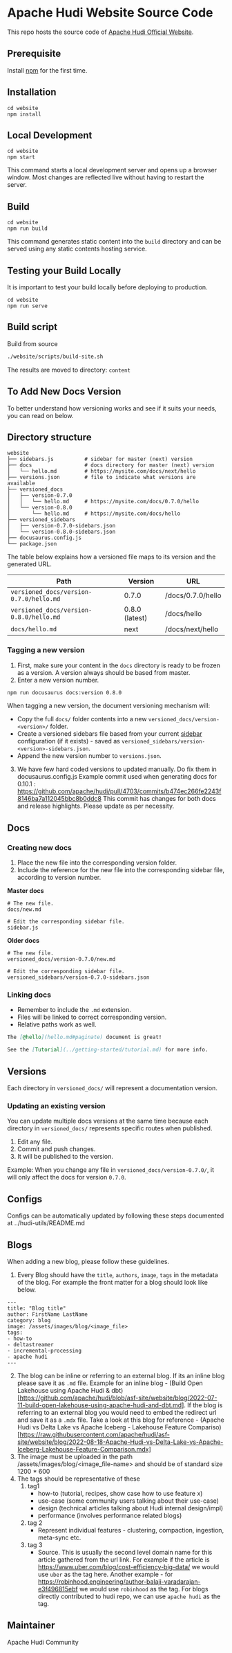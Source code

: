 # Apache Hudi Website Source Code

This repo hosts the source code of [Apache Hudi Official Website](https://hudi.apache.org/).

## Prerequisite

Install [npm](https://treehouse.github.io/installation-guides/mac/node-mac.html) for the first time.

## Installation

```console
cd website
npm install
```

## Local Development

```console
cd website
npm start
```

This command starts a local development server and opens up a browser window. Most changes are reflected live without having to restart the server.

## Build

```console
cd website
npm run build
```

This command generates static content into the `build` directory and can be served using any static contents hosting service.

## Testing your Build Locally

It is important to test your build locally before deploying to production.

```console
cd website
npm run serve
```

## Build script

Build from source
```bash
./website/scripts/build-site.sh
```

The results are moved to directory: `content`

## To Add New Docs Version

To better understand how versioning works and see if it suits your needs, you can read on below.

## Directory structure

```shell
website
├── sidebars.js          # sidebar for master (next) version
├── docs                 # docs directory for master (next) version
│   └── hello.md         # https://mysite.com/docs/next/hello
├── versions.json        # file to indicate what versions are available
├── versioned_docs
│   ├── version-0.7.0
│   │   └── hello.md     # https://mysite.com/docs/0.7.0/hello
│   └── version-0.8.0
│       └── hello.md     # https://mysite.com/docs/hello
├── versioned_sidebars
│   ├── version-0.7.0-sidebars.json
│   └── version-0.8.0-sidebars.json
├── docusaurus.config.js
└── package.json
```

The table below explains how a versioned file maps to its version and the generated URL.

| Path                                    | Version        | URL               |
| --------------------------------------- | -------------- | ----------------- |
| `versioned_docs/version-0.7.0/hello.md` | 0.7.0          | /docs/0.7.0/hello |
| `versioned_docs/version-0.8.0/hello.md` | 0.8.0 (latest) | /docs/hello       |
| `docs/hello.md`                         | next           | /docs/next/hello  |

### Tagging a new version

1. First, make sure your content in the `docs` directory is ready to be frozen as a version. A version always should be based from master.
2. Enter a new version number.

```bash npm
npm run docusaurus docs:version 0.8.0
```

When tagging a new version, the document versioning mechanism will:

- Copy the full `docs/` folder contents into a new `versioned_docs/version-<version>/` folder.
- Create a versioned sidebars file based from your current [sidebar](docs-introduction.md#sidebar) configuration (if it exists) - saved as `versioned_sidebars/version-<version>-sidebars.json`.
- Append the new version number to `versions.json`.

3. We have few hard coded versions to updated manually. Do fix them in docusaurus.config.js
   Example commit used when generating docs for 0.10.1 : https://github.com/apache/hudi/pull/4703/commits/b474ec266fe2243f8146ba7a112045bbc8b0ddc8 
   This commit has changes for both docs and release highlights. Please update as per necessity. 

## Docs

### Creating new docs

1. Place the new file into the corresponding version folder.
1. Include the reference for the new file into the corresponding sidebar file, according to version number.

**Master docs**

```shell
# The new file.
docs/new.md

# Edit the corresponding sidebar file.
sidebar.js
```

**Older docs**

```shell
# The new file.
versioned_docs/version-0.7.0/new.md

# Edit the corresponding sidebar file.
versioned_sidebars/version-0.7.0-sidebars.json
```

### Linking docs

- Remember to include the `.md` extension.
- Files will be linked to correct corresponding version.
- Relative paths work as well.

```md
The [@hello](hello.md#paginate) document is great!

See the [Tutorial](../getting-started/tutorial.md) for more info.
```

## Versions

Each directory in `versioned_docs/` will represent a documentation version.

### Updating an existing version

You can update multiple docs versions at the same time because each directory in `versioned_docs/` represents specific routes when published.

1. Edit any file.
2. Commit and push changes.
3. It will be published to the version.

Example: When you change any file in `versioned_docs/version-0.7.0/`, it will only affect the docs for version `0.7.0`.

## Configs
Configs can be automatically updated by following these steps documented at ../hudi-utils/README.md

## Blogs

When adding a new blog, please follow these guidelines.

1. Every Blog should have the `title`, `authors`, `image`, `tags` in the metadata of the blog. For example the front matter 
for a blog should look like below. 
```
---
title: "Blog title"
author: FirstName LastName
category: blog
image: /assets/images/blog/<image_file>
tags:
- how-to
- deltastreamer
- incremental-processing
- apache hudi
---
```
2. The blog can be inline or referring to an external blog. If its an inline blog please save it as `.md` file. 
Example for an inline blog - (Build Open Lakehouse using Apache Hudi & dbt)[https://github.com/apache/hudi/blob/asf-site/website/blog/2022-07-11-build-open-lakehouse-using-apache-hudi-and-dbt.md]. 
If the blog is referring to an external blog you would need to embed the redirect url and save it as a `.mdx` file. 
Take a look at this blog for reference - (Apache Hudi vs Delta Lake vs Apache Iceberg - Lakehouse Feature Compariso)[https://raw.githubusercontent.com/apache/hudi/asf-site/website/blog/2022-08-18-Apache-Hudi-vs-Delta-Lake-vs-Apache-Iceberg-Lakehouse-Feature-Comparison.mdx]
3. The image must be uploaded in the path /assets/images/blog/<image_file-name> and should be of standard size 1200 * 600
4. The tags should be representative of these
   1. tag1
      - how-to (tutorial, recipes, show case how to use feature x)
      - use-case (some community users talking about their use-case)
      - design (technical articles talking about Hudi internal design/impl)
      - performance (involves performance related blogs)
   2. tag 2
       - Represent individual features - clustering, compaction, ingestion, meta-sync etc.
   3. tag 3
      - Source. This is usually the second level domain name for this article gathered from the url link.
       For example if the article is https://www.uber.com/blog/cost-efficiency-big-data/ we would use `uber` as the tag here. 
       Another example - for https://robinhood.engineering/author-balaji-varadarajan-e3f496815ebf  we would use 
       `robinhood` as the tag. For blogs directly contributed to hudi repo, we can use `apache hudi` as the tag.
      
## Maintainer

Apache Hudi Community
